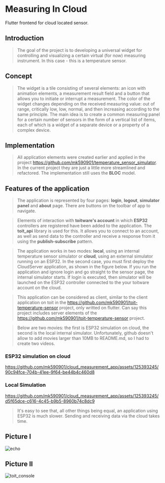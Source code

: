 # Measuring In Cloud

Flutter frontend for cloud located sensor.

## Introduction

>The goal of the project is to developing a universal widget for controlling and visualizing a certain virtual (for now) measuring instrument. In this case - this is a temperature sensor.

## Concept

>The widget is a tile consisting of several elements: an icon with animation elements, a measurement result field and a button that allows you to initiate or interrupt a measurement. The color of the widget changes depending on the received measuring value: out of range, critically low, low, normal, and then increasing according to the same principle. The main idea is to create a common measuring panel for a certain number of sensors in the form of a vertical list of items, each of which is a widget of a separate device or a property of a complex device.

## Implementation

>All application elements were created earlier and applied in the project https://github.com/mk590901/temperature_sensor_simulator. In the current project they are just a little more streamlined and refactored. The implementation still uses the **BLOC** model.

## Features of the application

>The application is represented by four pages: **login**, **logout**, **simulator panel** and **about** page. There are buttons on the toolbar of app to navigate.

>Elements of interaction with **toitware's account** in which **ESP32** controllers are registered have been added to the application. The **toit_api** library is used for this. It allows you to connect to an account, as well as send data to the controller and receive a response from it using the **publish-subscribe** pattern.

>The application works in two modes: **local**, using an internal temperature sensor simulator or **cloud**, using an external simulator running on an ESP32. In the second case, you must first deploy the CloudServer application, as shown in the figure below. If you run the application and ignore login and go straight to the sensor page, the internal simulator starts. If login is executed, then simulator will be launched on the ESP32 controller connected to the your toitware account on the cloud.

>This application can be considered as client, similar to the client application on toit in the https://github.com/mk590901/toit-temperature-sensor project, only writted on flutter. Can say this project includes server elements of the https://github.com/mk590901/toit-temperature-sensor project.

>Below are two movies: the first is ESP32 simulation on cloud, the second is the local internal simulator. Unfortunately, github doesn't allow to add movies larger than 10MB to README.md, so I had to create two videos.

### ESP32 simulation on cloud

https://github.com/mk590901/cloud_measurement_app/assets/125393245/90c94fce-704b-41ee-9f64-be44b4c460d8

### Local Simulation

https://github.com/mk590901/cloud_measurement_app/assets/125393245/d5f65dce-c616-4c45-b9b5-8960b74c8dc9

>It's easy to see that, all other things being equal, an application using ESP32 is much slower. Sending and receiving data via the cloud takes time.

## Picture I

![echo](https://github.com/mk590901/cloud_measurement_app/assets/125393245/0f13bf06-09d9-4af7-9cf4-ea934f09f6d0)

## Picture II

![toit_console](https://github.com/mk590901/cloud_measurement_app/assets/125393245/fcc3bd81-5ee6-4537-8371-2e92af36a415)
